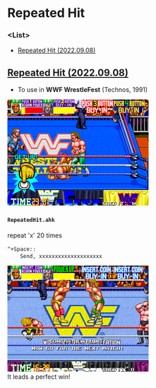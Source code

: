 # Repeated Hit


### \<List>

- [Repeated Hit (2022.09.08)](#repeated-hit-20220908)


## [Repeated Hit (2022.09.08)](#list)

- To use in **WWF WrestleFest** (Technos, 1991)

![WWF WrestleFest GetUp](Images/WWF_WrestleFest_GetUp.png)

#### `RepeatedHit.ahk`
repeat 'x' 20 times
```ahk
^+Space::
    Send, xxxxxxxxxxxxxxxxxxxx
```

![WWF WrestleFest Perfect Win](Images/WWF_WrestleFest_PerfectWin.png)  
It leads a perfect win!